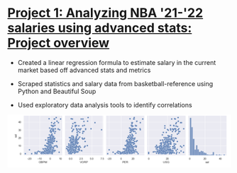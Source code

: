 # [Project 1: Analyzing NBA '21-'22 salaries using advanced stats: Project overview](https://github.com/conradkurtmiller/NBA_salary_analysis)

+ Created a linear regression formula to estimate salary in the current market based off advanced stats and metrics

+ Scraped statistics and salary data from basketball-reference using Python and Beautiful Soup

+ Used exploratory data analysis tools to identify correlations

![alt text](https://github.com/conradkurtmiller/NBA_salary_analysis/blob/main/pairplots_pervorp.png)
